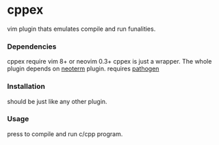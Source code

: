 # cppex

vim plugin thats emulates compile and run funalities.

### Dependencies
cppex require vim 8+ or neovim 0.3+
cppex is just a wrapper. The whole plugin depends on [neoterm](https://github.com/kassio/neoterm) plugin.
requires [pathogen](https://github.com/tpope/vim-pathogen)

### Installation
should be just like any other plugin.

### Usage
press <F8> to compile and run c/cpp program.
